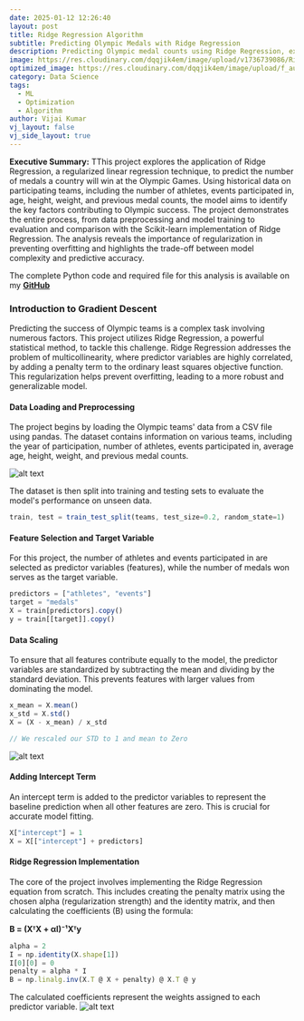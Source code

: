 ```yaml
---
date: 2025-01-12 12:26:40
layout: post
title: Ridge Regression Algorithm
subtitle: Predicting Olympic Medals with Ridge Regression
description: Predicting Olympic medal counts using Ridge Regression, exploring data analysis and regularization techniques.
image: https://res.cloudinary.com/dqqjik4em/image/upload/v1736739086/Ridge-Regression.png
optimized_image: https://res.cloudinary.com/dqqjik4em/image/upload/f_auto,q_auto/Ridge-Regression
category: Data Science
tags:
  - ML
  - Optimization
  - Algorithm
author: Vijai Kumar
vj_layout: false
vj_side_layout: true
---
```


**Executive Summary:** TThis project explores the application of Ridge Regression, a regularized linear regression technique, to predict the number of medals a country will win at the Olympic Games. Using historical data on participating teams, including the number of athletes, events participated in, age, height, weight, and previous medal counts, the model aims to identify the key factors contributing to Olympic success. The project demonstrates the entire process, from data preprocessing and model training to evaluation and comparison with the Scikit-learn implementation of Ridge Regression. The analysis reveals the importance of regularization in preventing overfitting and highlights the trade-off between model complexity and predictive accuracy.

The complete Python code and required file for this analysis is available on my <b><a href="https://github.com/VijaikumarSVK/Ridge-Regression">GitHub</a></b>

### Introduction to Gradient Descent
Predicting the success of Olympic teams is a complex task involving numerous factors. This project utilizes Ridge Regression, a powerful statistical method, to tackle this challenge. Ridge Regression addresses the problem of multicollinearity, where predictor variables are highly correlated, by adding a penalty term to the ordinary least squares objective function. This regularization helps prevent overfitting, leading to a more robust and generalizable model.

#### Data Loading and Preprocessing
The project begins by loading the Olympic teams' data from a CSV file using pandas. The dataset contains information on various teams, including the year of participation, number of athletes, events participated in, average age, height, weight, and previous medal counts.

![alt text](https://res.cloudinary.com/dqqjik4em/image/upload/v1736739873/olympic_data.png)

The dataset is then split into training and testing sets to evaluate the model's performance on unseen data.

```js
train, test = train_test_split(teams, test_size=0.2, random_state=1)
```

#### Feature Selection and Target Variable
For this project, the number of athletes and events participated in are selected as predictor variables (features), while the number of medals won serves as the target variable.

```js
predictors = ["athletes", "events"]
target = "medals"
X = train[predictors].copy()
y = train[[target]].copy()
```
#### Data Scaling
To ensure that all features contribute equally to the model, the predictor variables are standardized by subtracting the mean and dividing by the standard deviation. This prevents features with larger values from dominating the model.
```js
x_mean = X.mean()
x_std = X.std()
X = (X - x_mean) / x_std

// We rescaled our STD to 1 and mean to Zero
```
![alt text](https://res.cloudinary.com/dqqjik4em/image/upload/v1736740203/Ridge_scaled_data.png)

#### Adding Intercept Term
An intercept term is added to the predictor variables to represent the baseline prediction when all other features are zero. This is crucial for accurate model fitting.
```js
X["intercept"] = 1
X = X[["intercept"] + predictors]
```

#### Ridge Regression Implementation
The core of the project involves implementing the Ridge Regression equation from scratch. This includes creating the penalty matrix using the chosen alpha (regularization strength) and the identity matrix, and then calculating the coefficients (B) using the formula:

**B = (XᵀX + αI)⁻¹Xᵀy**

```js
alpha = 2
I = np.identity(X.shape[1])
I[0][0] = 0
penalty = alpha * I
B = np.linalg.inv(X.T @ X + penalty) @ X.T @ y
```

The calculated coefficients represent the weights assigned to each predictor variable.
![alt text](https://res.cloudinary.com/dqqjik4em/image/upload/v1736740780/manual_ridge.png)


<!--
### Implementation: Simple Linear Regression
The project demonstrates Gradient Descent with a simple linear regression example using NumPy. First, we generate synthetic data for the linear regression.


```js
import numpy as np
import matplotlib.pyplot as plt

// creating simple linear regression using numpy
m = 100
X = 2*np.random.rand(m,1) // creating columns vector
y = 4 + 3*X+np.random.randn(m,1) // creating column vector

from sklearn.preprocessing import add_dummy_feature
X_b = add_dummy_feature(X) #adding X0 = 1 to each instance
theta_best = np.linalg.inv(X_b.T @ X_b) @ X_b.T@ y // @ symbol is doing matrix multiplication

X_new = np.array([[0],[2]])
X_new_b = add_dummy_feature(X_new)
y_predict = X_new_b @ theta_best
y_predict
// Output
// array([[4.21509616],
//        [9.75532293]])
#plotting Linear Regression chart
plt.figure(figsize = (6,4))
plt.plot(X_new, y_predict, 'r-', label = 'Predictions')
plt.plot(X, y, 'b.')
plt.xlabel("$x_1$")
plt.ylabel("$y$", rotation = 0)
plt.axis([0,2,0,15])
plt.legend(loc = 'upper left')
plt.show()
```
![alt text](https://res.cloudinary.com/dqqjik4em/image/upload/v1735957857/linear_model_predictions_plot.png)

### Types of Gradient Descent
The project explores three main variations of Gradient Descent.
#### Batch Gradient Descent
Batch Gradient Descent calculates the gradient using the entire training set in each iteration. This makes it precise but computationally expensive for large datasets


```js
// Implementing Batch Gradient Descent
eta = 0.1 #learning rate
n_epochs = 1000
m = len(X_b) # number of instances

np.random.seed(42)
theta = np.random.randn(2,1)

for epoch in range(n_epochs):
    gradients = 2/m*X_b.T @ (X_b @ theta - y)
    theta = theta - eta *gradients
print(theta)
// array([[4.21509616],
//        [2.77011339]])
```

The impact of different learning rates on Batch Gradient Descent is visualized.

```js
// function to plot gradient descent with different learning rates
import matplotlib as mpl

def plot_gradient_descent(theta, eta):
    m = len(X_b)
    plt.plot(X,y, "b.")
    n_epochs = 1000
    n_shown = 20
    theta_path = []
    for epoch in range(n_epochs):
        if epoch < n_shown:
            y_predict = X_new_b @ theta
            color = mpl.colors.rgb2hex(plt.cm.OrRd(epoch /  n_shown + 0.15))
            plt.plot(X_new, y_predict, linestyle = 'solid', color= color)
        gradients = 2/m *  X_b.T @ (X_b @ theta - y)
        theta= theta -eta * gradients
        theta_path.append(theta)
    plt.xlabel("$x_1$")
    plt.axis([0, 2, 0, 15])
    plt.grid()
    plt.title(fr"$\eta = {eta}$")
    return theta_path
```

```js
// calling the function with different eta values and plotting
np.random.seed(42)
theta = np.random.randn(2,1)

plt.figure(figsize = (10,4))
plt.subplot(131)
plot_gradient_descent(theta, eta = 0.02)
plt.ylabel("$y$", rotation=0)
plt.subplot(132)
theta_path_bgd = plot_gradient_descent(theta, eta=0.1)
plt.gca().axes.yaxis.set_ticklabels([])
plt.subplot(133)
plt.gca().axes.yaxis.set_ticklabels([])
plot_gradient_descent(theta, eta=0.5)
plt.show()
```
![alt text](https://res.cloudinary.com/dqqjik4em/image/upload/v1735959258/gradient_descent_plot.png)

#### Stochastic Gradient Descent
Stochastic Gradient Descent (SGD) updates the parameters based on the gradient calculated from a single, randomly selected instance in the training dataset. While computationally efficient, its convergence is more erratic due to its stochastic nature.

```js
theta_path_sgd = []
n_epochs = 50
t0, t1 = 5,50  // learning schedule hyper parameters

def learning_schedule(t):
    return t0/(t + t1)

np.random.seed(42)
theta = np.random.randn(2,1)
n_shown = 20
plt.figure(figsize = (6,4))

for epoch in range(n_epochs):
    for iteration in range(m):

        if epoch == 0 and iteration < n_shown:
            y_predict = X_new_b @ theta
            color = mpl.colors.rgb2hex(plt.cm.OrRd(iteration / n_shown + 0.15))
            plt.plot(X_new, y_predict, color=color)

        random_index = np.random.randint(m)
        xi = X_b[random_index : random_index +1]
        yi = y[random_index : random_index + 1]
        gradients = 2 * xi.T @ (xi @ theta - yi ) // for SGC do not divide by m
        eta = learning_schedule(epoch * m + iteration)
        theta = theta - eta *gradients
        theta_path_sgd.append(theta)

plt.plot(X, y, "b.")
plt.xlabel("$x_1$")
plt.ylabel("$y$", rotation=0)
plt.axis([0, 2, 0, 15])
plt.grid()
save_fig("sgd_plot")
plt.show()
```
![alt text](https://res.cloudinary.com/dqqjik4em/image/upload/v1735959824/sgd_plot.png)

#### Mini-Batch Gradient Descent
Mini-Batch Gradient Descent strikes a balance between Batch GD and SGD. It calculates the gradient using a small, randomly selected subset (mini-batch) of the training set. This approach leverages the efficiency of matrix operations, particularly beneficial when using GPUs.

```js
from math import ceil
n_epochs = 50
minibatch_size = 20
n_batches_per_epoch = ceil(m/ minibatch_size)
np.random.seed(42)
theta = np.random.randn(2,1)
t0, t1 = 200, 1000 // learning schecule hyperparameters

def learning_schedule(t):
    return t0/(t+t1)

theta_path_mgd = []

for epoch in range(n_epochs):
    shuffled_indices = np.random.permutation(m)
    X_b_shuffled = X_b[shuffled_indices]
    y_shuffled = y[shuffled_indices]

    for iteration in range(0, n_batches_per_epoch):
        idx = iteration * minibatch_size
        xi = X_b_shuffled[idx:idx + minibatch_size]
        yi = y_shuffled[idx:idx+minibatch_size]

        gradients = 2 / minibatch_size * xi.T@(xi@theta - yi)
        eta = learning_schedule(iteration)
        theta = theta - eta * gradients
        theta_path_mgd.append(theta)

theta_path_bgd = np.array(theta_path_bgd)
theta_path_sgd = np.array(theta_path_sgd)
theta_path_mgd = np.array(theta_path_mgd)

plt.figure(figsize=(7, 4))
plt.plot(theta_path_sgd[:, 0], theta_path_sgd[:, 1], "r-s", linewidth=1,label="Stochastic")
plt.plot(theta_path_mgd[:, 0], theta_path_mgd[:, 1], "g-+", linewidth=2,label="Mini-batch")
plt.plot(theta_path_bgd[:, 0], theta_path_bgd[:, 1], "b-o", linewidth=3,label="Batch")
plt.legend(loc="upper left")
plt.xlabel(r"$\theta_0$")
plt.ylabel(r"$\theta_1$   ", rotation=0)
plt.axis([2.6, 4.6, 2.3, 3.4])
plt.grid()
plt.show()
```
![alt text](https://res.cloudinary.com/dqqjik4em/image/upload/v1735959830/gradient_descent_paths_plot.png)

### Conclusion
This project provides a comprehensive overview of the Gradient Descent algorithm and its variants. It highlights the importance of the learning rate and the trade-offs between computational cost and convergence behavior for each type of Gradient Descent. The implementation using NumPy demonstrates the core concepts and facilitates understanding of these optimization techniques crucial for machine learning. -->
